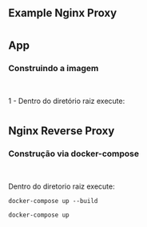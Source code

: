 ## Example Nginx Proxy <br>
#
## App
### Construindo a imagem
<br>

1 - Dentro do diretório raiz execute:
#
## Nginx Reverse Proxy

### Construção via docker-compose 
<br/>

Dentro do diretorio raiz execute: 
```
docker-compose up --build

docker-compose up
```

  

